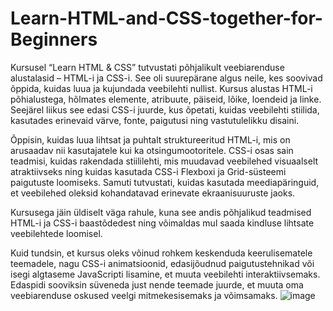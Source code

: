 # Learn-HTML-and-CSS-together-for-Beginners

Kursusel “Learn HTML & CSS” tutvustati põhjalikult veebiarenduse alustalasid – HTML-i ja CSS-i. See oli suurepärane algus neile, kes soovivad õppida, kuidas luua ja kujundada veebilehti nullist. Kursus alustas HTML-i põhialustega, hõlmates elemente, atribuute, päiseid, lõike, loendeid ja linke. Seejärel liikus see edasi CSS-i juurde, kus õpetati, kuidas veebilehti stiilida, kasutades erinevaid värve, fonte, paigutusi ning vastutulelikku disaini.

Õppisin, kuidas luua lihtsat ja puhtalt struktureeritud HTML-i, mis on arusaadav nii kasutajatele kui ka otsingumootoritele. CSS-i osas sain teadmisi, kuidas rakendada stiililehti, mis muudavad veebilehed visuaalselt atraktiivseks ning kuidas kasutada CSS-i Flexboxi ja Grid-süsteemi paigutuste loomiseks. Samuti tutvustati, kuidas kasutada meediapäringuid, et veebilehed oleksid kohandatavad erinevate ekraanisuuruste jaoks.

Kursusega jäin üldiselt väga rahule, kuna see andis põhjalikud teadmised HTML-i ja CSS-i baastõdedest ning võimaldas mul saada kindluse lihtsate veebilehtede loomisel.

Kuid tundsin, et kursus oleks võinud rohkem keskenduda keerulisematele teemadele, nagu CSS-i animatsioonid, edasijõudnud paigutustehnikad või isegi algtaseme JavaScripti lisamine, et muuta veebilehti interaktiivsemaks. Edaspidi sooviksin süveneda just nende teemade juurde, et muuta oma veebiarenduse oskused veelgi mitmekesisemaks ja võimsamaks.
![image](https://github.com/user-attachments/assets/27852303-7a90-4013-90c1-af34c9714a29)
